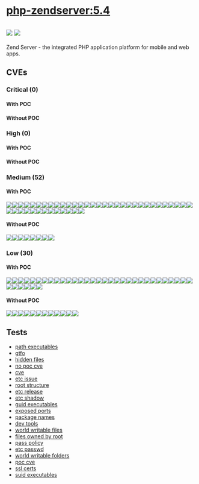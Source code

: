 # [php-zendserver:5.4](https://hub.docker.com/_/php-zendserver?tab=tags)
![](https://img.shields.io/static/v1?label=tag&message=5.4&color=blue)
![](https://img.shields.io/badge/Ubuntu%2014.04.5%20LTS%20%20-blue)
---
<p>
Zend Server - the integrated PHP application platform for mobile and web apps.
</p>

## CVEs
### Critical (0)
#### With POC

#### Without POC


### High (0)
#### With POC

#### Without POC


### Medium (52)
#### With POC
[![](https://img.shields.io/badge/🔗%20CVE--2014--6585-MEDIUM-yellow)](https://github.com/trickest/cve/blob/main/2014/CVE-2014-6585.md)[![](https://img.shields.io/badge/🔗%20CVE--2014--6591-MEDIUM-yellow)](https://github.com/trickest/cve/blob/main/2014/CVE-2014-6591.md)[![](https://img.shields.io/badge/🔗%20CVE--2016--0494-MEDIUM-yellow)](https://github.com/trickest/cve/blob/main/2016/CVE-2016-0494.md)[![](https://img.shields.io/badge/🔗%20CVE--2015--4760-MEDIUM-yellow)](https://github.com/trickest/cve/blob/main/2015/CVE-2015-4760.md)[![](https://img.shields.io/badge/🔗%20CVE--2015--4844-MEDIUM-yellow)](https://github.com/trickest/cve/blob/main/2015/CVE-2015-4844.md)[![](https://img.shields.io/badge/🔗%20CVE--2014--7926-MEDIUM-yellow)](https://github.com/trickest/cve/blob/main/2014/CVE-2014-7926.md)[![](https://img.shields.io/badge/🔗%20CVE--2014--7923-MEDIUM-yellow)](https://github.com/trickest/cve/blob/main/2014/CVE-2014-7923.md)[![](https://img.shields.io/badge/🔗%20CVE--2014--7940-MEDIUM-yellow)](https://github.com/trickest/cve/blob/main/2014/CVE-2014-7940.md)[![](https://img.shields.io/badge/🔗%20CVE--2017--16544-MEDIUM-yellow)](https://github.com/trickest/cve/blob/main/2017/CVE-2017-16544.md)[![](https://img.shields.io/badge/🔗%20CVE--2019--5747-MEDIUM-yellow)](https://github.com/trickest/cve/blob/main/2019/CVE-2019-5747.md)[![](https://img.shields.io/badge/🔗%20CVE--2015--9261-MEDIUM-yellow)](https://github.com/trickest/cve/blob/main/2015/CVE-2015-9261.md)[![](https://img.shields.io/badge/🔗%20CVE--2018--16842-MEDIUM-yellow)](https://github.com/trickest/cve/blob/main/2018/CVE-2018-16842.md)[![](https://img.shields.io/badge/🔗%20CVE--2018--16839-MEDIUM-yellow)](https://github.com/trickest/cve/blob/main/2018/CVE-2018-16839.md)[![](https://img.shields.io/badge/🔗%20CVE--2018--14618-MEDIUM-yellow)](https://github.com/trickest/cve/blob/main/2018/CVE-2018-14618.md)[![](https://img.shields.io/badge/🔗%20CVE--2018--1000301-MEDIUM-yellow)](https://github.com/trickest/cve/blob/main/2018/CVE-2018-1000301.md)[![](https://img.shields.io/badge/🔗%20CVE--2018--12020-MEDIUM-yellow)](https://github.com/trickest/cve/blob/main/2018/CVE-2018-12020.md)[![](https://img.shields.io/badge/🔗%20CVE--2019--0217-MEDIUM-yellow)](https://github.com/trickest/cve/blob/main/2019/CVE-2019-0217.md)[![](https://img.shields.io/badge/🔗%20CVE--2017--14952-MEDIUM-yellow)](https://github.com/trickest/cve/blob/main/2017/CVE-2017-14952.md)[![](https://img.shields.io/badge/🔗%20CVE--2017--7868-MEDIUM-yellow)](https://github.com/trickest/cve/blob/main/2017/CVE-2017-7868.md)[![](https://img.shields.io/badge/🔗%20CVE--2017--7867-MEDIUM-yellow)](https://github.com/trickest/cve/blob/main/2017/CVE-2017-7867.md)[![](https://img.shields.io/badge/🔗%20CVE--2016--6293-MEDIUM-yellow)](https://github.com/trickest/cve/blob/main/2016/CVE-2016-6293.md)[![](https://img.shields.io/badge/🔗%20CVE--2016--7415-MEDIUM-yellow)](https://github.com/trickest/cve/blob/main/2016/CVE-2016-7415.md)[![](https://img.shields.io/badge/🔗%20CVE--2014--8146-MEDIUM-yellow)](https://github.com/trickest/cve/blob/main/2014/CVE-2014-8146.md)[![](https://img.shields.io/badge/🔗%20CVE--2014--9654-MEDIUM-yellow)](https://github.com/trickest/cve/blob/main/2014/CVE-2014-9654.md)[![](https://img.shields.io/badge/🔗%20CVE--2014--8147-MEDIUM-yellow)](https://github.com/trickest/cve/blob/main/2014/CVE-2014-8147.md)[![](https://img.shields.io/badge/🔗%20CVE--2014--9911-MEDIUM-yellow)](https://github.com/trickest/cve/blob/main/2014/CVE-2014-9911.md)[![](https://img.shields.io/badge/🔗%20CVE--2015--8631-MEDIUM-yellow)](https://github.com/trickest/cve/blob/main/2015/CVE-2015-8631.md)[![](https://img.shields.io/badge/🔗%20CVE--2015--8630-MEDIUM-yellow)](https://github.com/trickest/cve/blob/main/2015/CVE-2015-8630.md)[![](https://img.shields.io/badge/🔗%20CVE--2015--8629-MEDIUM-yellow)](https://github.com/trickest/cve/blob/main/2015/CVE-2015-8629.md)[![](https://img.shields.io/badge/🔗%20CVE--2017--7526-MEDIUM-yellow)](https://github.com/trickest/cve/blob/main/2017/CVE-2017-7526.md)[![](https://img.shields.io/badge/🔗%20CVE--2015--1782-MEDIUM-yellow)](https://github.com/trickest/cve/blob/main/2015/CVE-2015-1782.md)[![](https://img.shields.io/badge/🔗%20CVE--2018--14567-MEDIUM-yellow)](https://github.com/trickest/cve/blob/main/2018/CVE-2018-14567.md)[![](https://img.shields.io/badge/🔗%20CVE--2018--14404-MEDIUM-yellow)](https://github.com/trickest/cve/blob/main/2018/CVE-2018-14404.md)[![](https://img.shields.io/badge/🔗%20CVE--2018--12015-MEDIUM-yellow)](https://github.com/trickest/cve/blob/main/2018/CVE-2018-12015.md)[![](https://img.shields.io/badge/🔗%20CVE--2018--18313-MEDIUM-yellow)](https://github.com/trickest/cve/blob/main/2018/CVE-2018-18313.md)[![](https://img.shields.io/badge/🔗%20CVE--2018--18311-MEDIUM-yellow)](https://github.com/trickest/cve/blob/main/2018/CVE-2018-18311.md)[![](https://img.shields.io/badge/🔗%20CVE--2018--1124-MEDIUM-yellow)](https://github.com/trickest/cve/blob/main/2018/CVE-2018-1124.md)[![](https://img.shields.io/badge/🔗%20CVE--2018--1122-MEDIUM-yellow)](https://github.com/trickest/cve/blob/main/2018/CVE-2018-1122.md)[![](https://img.shields.io/badge/🔗%20CVE--2018--1123-MEDIUM-yellow)](https://github.com/trickest/cve/blob/main/2018/CVE-2018-1123.md)[![](https://img.shields.io/badge/🔗%20CVE--2018--1126-MEDIUM-yellow)](https://github.com/trickest/cve/blob/main/2018/CVE-2018-1126.md)[![](https://img.shields.io/badge/🔗%20CVE--2018--1125-MEDIUM-yellow)](https://github.com/trickest/cve/blob/main/2018/CVE-2018-1125.md)[![](https://img.shields.io/badge/🔗%20CVE--2018--1000802-MEDIUM-yellow)](https://github.com/trickest/cve/blob/main/2018/CVE-2018-1000802.md)[![](https://img.shields.io/badge/🔗%20CVE--2018--14647-MEDIUM-yellow)](https://github.com/trickest/cve/blob/main/2018/CVE-2018-14647.md)[![](https://img.shields.io/badge/🔗%20CVE--2019--3842-MEDIUM-yellow)](https://github.com/trickest/cve/blob/main/2019/CVE-2019-3842.md)
#### Without POC
[![](https://img.shields.io/badge/%20CVE--2015--1270-MEDIUM-yellow)](https://github.com/trickest/cve/blob/main/2015/CVE-2015-1270.md)[![](https://img.shields.io/badge/%20CVE--2018--1000517-MEDIUM-yellow)](https://github.com/trickest/cve/blob/main/2018/CVE-2018-1000517.md)[![](https://img.shields.io/badge/%20CVE--2017--15422-MEDIUM-yellow)](https://github.com/trickest/cve/blob/main/2017/CVE-2017-15422.md)[![](https://img.shields.io/badge/%20CVE--2017--11368-MEDIUM-yellow)](https://github.com/trickest/cve/blob/main/2017/CVE-2017-11368.md)[![](https://img.shields.io/badge/%20CVE--2016--3120-MEDIUM-yellow)](https://github.com/trickest/cve/blob/main/2016/CVE-2016-3120.md)[![](https://img.shields.io/badge/%20CVE--2016--3119-MEDIUM-yellow)](https://github.com/trickest/cve/blob/main/2016/CVE-2016-3119.md)[![](https://img.shields.io/badge/%20CVE--2018--7183-MEDIUM-yellow)](https://github.com/trickest/cve/blob/main/2018/CVE-2018-7183.md)[![](https://img.shields.io/badge/%20CVE--2018--10915-MEDIUM-yellow)](https://github.com/trickest/cve/blob/main/2018/CVE-2018-10915.md)

### Low (30)
#### With POC
[![](https://img.shields.io/badge/🔗%20CVE--2015--2632-LOW-blue)](https://github.com/trickest/cve/blob/main/2015/CVE-2015-2632.md)[![](https://img.shields.io/badge/🔗%20CVE--2018--20679-LOW-blue)](https://github.com/trickest/cve/blob/main/2018/CVE-2018-20679.md)[![](https://img.shields.io/badge/🔗%20CVE--2011--5325-LOW-blue)](https://github.com/trickest/cve/blob/main/2011/CVE-2011-5325.md)[![](https://img.shields.io/badge/🔗%20CVE--2016--2148-LOW-blue)](https://github.com/trickest/cve/blob/main/2016/CVE-2016-2148.md)[![](https://img.shields.io/badge/🔗%20CVE--2016--2147-LOW-blue)](https://github.com/trickest/cve/blob/main/2016/CVE-2016-2147.md)[![](https://img.shields.io/badge/🔗%20CVE--2014--9645-LOW-blue)](https://github.com/trickest/cve/blob/main/2014/CVE-2014-9645.md)[![](https://img.shields.io/badge/🔗%20CVE--2019--3823-LOW-blue)](https://github.com/trickest/cve/blob/main/2019/CVE-2019-3823.md)[![](https://img.shields.io/badge/🔗%20CVE--2014--9653-LOW-blue)](https://github.com/trickest/cve/blob/main/2014/CVE-2014-9653.md)[![](https://img.shields.io/badge/🔗%20CVE--2018--10360-LOW-blue)](https://github.com/trickest/cve/blob/main/2018/CVE-2018-10360.md)[![](https://img.shields.io/badge/🔗%20CVE--2019--0220-LOW-blue)](https://github.com/trickest/cve/blob/main/2019/CVE-2019-0220.md)[![](https://img.shields.io/badge/🔗%20CVE--2018--17199-LOW-blue)](https://github.com/trickest/cve/blob/main/2018/CVE-2018-17199.md)[![](https://img.shields.io/badge/🔗%20CVE--2018--5730-LOW-blue)](https://github.com/trickest/cve/blob/main/2018/CVE-2018-5730.md)[![](https://img.shields.io/badge/🔗%20CVE--2018--5729-LOW-blue)](https://github.com/trickest/cve/blob/main/2018/CVE-2018-5729.md)[![](https://img.shields.io/badge/🔗%20CVE--2017--18258-LOW-blue)](https://github.com/trickest/cve/blob/main/2017/CVE-2017-18258.md)[![](https://img.shields.io/badge/🔗%20CVE--2016--9318-LOW-blue)](https://github.com/trickest/cve/blob/main/2016/CVE-2016-9318.md)[![](https://img.shields.io/badge/🔗%20CVE--2018--7185-LOW-blue)](https://github.com/trickest/cve/blob/main/2018/CVE-2018-7185.md)[![](https://img.shields.io/badge/🔗%20CVE--2018--0732-LOW-blue)](https://github.com/trickest/cve/blob/main/2018/CVE-2018-0732.md)[![](https://img.shields.io/badge/🔗%20CVE--2018--0737-LOW-blue)](https://github.com/trickest/cve/blob/main/2018/CVE-2018-0737.md)[![](https://img.shields.io/badge/🔗%20CVE--2018--5407-LOW-blue)](https://github.com/trickest/cve/blob/main/2018/CVE-2018-5407.md)[![](https://img.shields.io/badge/🔗%20CVE--2018--0734-LOW-blue)](https://github.com/trickest/cve/blob/main/2018/CVE-2018-0734.md)[![](https://img.shields.io/badge/🔗%20CVE--2018--16839-LOW-blue)](https://github.com/trickest/cve/blob/main/2018/CVE-2018-16839.md)[![](https://img.shields.io/badge/🔗%20CVE--2018--14618-LOW-blue)](https://github.com/trickest/cve/blob/main/2018/CVE-2018-14618.md)[![](https://img.shields.io/badge/🔗%20CVE--2018--1000301-LOW-blue)](https://github.com/trickest/cve/blob/main/2018/CVE-2018-1000301.md)[![](https://img.shields.io/badge/🔗%20CVE--2018--12020-LOW-blue)](https://github.com/trickest/cve/blob/main/2018/CVE-2018-12020.md)[![](https://img.shields.io/badge/🔗%20CVE--2017--7868-LOW-blue)](https://github.com/trickest/cve/blob/main/2017/CVE-2017-7868.md)[![](https://img.shields.io/badge/🔗%20CVE--2017--7867-LOW-blue)](https://github.com/trickest/cve/blob/main/2017/CVE-2017-7867.md)[![](https://img.shields.io/badge/🔗%20CVE--2016--7415-LOW-blue)](https://github.com/trickest/cve/blob/main/2016/CVE-2016-7415.md)[![](https://img.shields.io/badge/🔗%20CVE--2014--8146-LOW-blue)](https://github.com/trickest/cve/blob/main/2014/CVE-2014-8146.md)[![](https://img.shields.io/badge/🔗%20CVE--2014--9911-LOW-blue)](https://github.com/trickest/cve/blob/main/2014/CVE-2014-9911.md)[![](https://img.shields.io/badge/🔗%20CVE--2017--7526-LOW-blue)](https://github.com/trickest/cve/blob/main/2017/CVE-2017-7526.md)[![](https://img.shields.io/badge/🔗%20CVE--2018--18313-LOW-blue)](https://github.com/trickest/cve/blob/main/2018/CVE-2018-18313.md)[![](https://img.shields.io/badge/🔗%20CVE--2018--18311-LOW-blue)](https://github.com/trickest/cve/blob/main/2018/CVE-2018-18311.md)[![](https://img.shields.io/badge/🔗%20CVE--2018--1124-LOW-blue)](https://github.com/trickest/cve/blob/main/2018/CVE-2018-1124.md)[![](https://img.shields.io/badge/🔗%20CVE--2018--1123-LOW-blue)](https://github.com/trickest/cve/blob/main/2018/CVE-2018-1123.md)[![](https://img.shields.io/badge/🔗%20CVE--2018--1126-LOW-blue)](https://github.com/trickest/cve/blob/main/2018/CVE-2018-1126.md)[![](https://img.shields.io/badge/🔗%20CVE--2018--1125-LOW-blue)](https://github.com/trickest/cve/blob/main/2018/CVE-2018-1125.md)[![](https://img.shields.io/badge/🔗%20CVE--2019--3842-LOW-blue)](https://github.com/trickest/cve/blob/main/2019/CVE-2019-3842.md)
#### Without POC
[![](https://img.shields.io/badge/%20CVE--2018--0495-LOW-blue)](https://github.com/trickest/cve/blob/main/2018/CVE-2018-0495.md)[![](https://img.shields.io/badge/%20CVE--2017--15873-LOW-blue)](https://github.com/trickest/cve/blob/main/2017/CVE-2017-15873.md)[![](https://img.shields.io/badge/%20CVE--2015--8865-LOW-blue)](https://github.com/trickest/cve/blob/main/2015/CVE-2015-8865.md)[![](https://img.shields.io/badge/%20CVE--2014--9621-LOW-blue)](https://github.com/trickest/cve/blob/main/2014/CVE-2014-9621.md)[![](https://img.shields.io/badge/%20CVE--2014--9620-LOW-blue)](https://github.com/trickest/cve/blob/main/2014/CVE-2014-9620.md)[![](https://img.shields.io/badge/%20CVE--2017--11462-LOW-blue)](https://github.com/trickest/cve/blob/main/2017/CVE-2017-11462.md)[![](https://img.shields.io/badge/%20CVE--2016--10087-LOW-blue)](https://github.com/trickest/cve/blob/main/2016/CVE-2016-10087.md)[![](https://img.shields.io/badge/%20CVE--2018--1061-LOW-blue)](https://github.com/trickest/cve/blob/main/2018/CVE-2018-1061.md)[![](https://img.shields.io/badge/%20CVE--2018--1060-LOW-blue)](https://github.com/trickest/cve/blob/main/2018/CVE-2018-1060.md)[![](https://img.shields.io/badge/%20CVE--2018--8740-LOW-blue)](https://github.com/trickest/cve/blob/main/2018/CVE-2018-8740.md)[![](https://img.shields.io/badge/%20CVE--2018--1000517-LOW-blue)](https://github.com/trickest/cve/blob/main/2018/CVE-2018-1000517.md)[![](https://img.shields.io/badge/%20CVE--2017--15422-LOW-blue)](https://github.com/trickest/cve/blob/main/2017/CVE-2017-15422.md)

## Tests
* [path executables](reports/path-executables.txt)
* [gtfo](reports/gtfo.txt)
* [hidden files](reports/hidden-files.txt)
* [no poc cve](reports/no-poc-cve.txt)
* [cve](reports/cve.txt)
* [etc issue](reports/etc-issue.txt)
* [root structure](reports/root-structure.txt)
* [etc release](reports/etc-release.txt)
* [etc shadow](reports/etc-shadow.txt)
* [guid executables](reports/guid-executables.txt)
* [exposed ports](reports/exposed-ports.txt)
* [package names](reports/package-names.txt)
* [dev tools](reports/dev-tools.txt)
* [world writable files](reports/world-writable-files.txt)
* [files owned by root](reports/files-owned-by-root.txt)
* [pass policy](reports/pass-policy.txt)
* [etc passwd](reports/etc-passwd.txt)
* [world writable folders](reports/world-writable-folders.txt)
* [poc cve](reports/poc-cve.txt)
* [ssl certs](reports/ssl-certs.txt)
* [suid executables](reports/suid-executables.txt)
